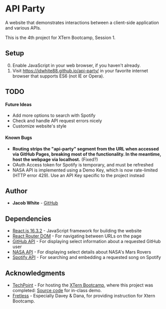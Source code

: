 # API Party

A website that demonstrates interactions between a client-side application and various APIs.

This is the 4th project for XTern Bootcamp, Session 1.

## Setup
0. Enable JavaScript in your web browser, if you haven't already.
1. Visit https://jdwhite88.github.io/api-party/ in your favorite internet browser that supports ES6 (not IE or Opera).

## TODO
#### Future Ideas
* Add more options to search with Spotify
* Check and handle API request errors nicely
* Customize website's style

#### Known Bugs
* __Routing strips the "api-party" segment from the URL when accessed via GitHub Pages, breaking most of the functionality. In the meantime, host the webpage via localhost.__ (Fixed?)
* OAuth Access token for Spotify is temporary, and must be refreshed
* NASA API is implemented using a Demo Key, which is now rate-limited (HTTP error 429). Use an API Key specific to the project instead

## Author
* **Jacob White** - [GitHub](https://github.com/jdwhite88)

## Dependencies
* [React.js 16.3.2](https://reactjs.org/) - JavaScript framework for building the website
* [React Router DOM](https://github.com/ReactTraining/react-router/tree/master/packages/react-router-dom) - For navigating between URLs on the page
* [GitHub API](https://developer.github.com/v3/) - For displaying select information about a requested GitHub user
* [NASA API](https://api.nasa.gov/) - For displaying select details about NASA's Mars Rovers
* [Spotify API](https://beta.developer.spotify.com/documentation/web-api/) - For searching and embedding a requested song on Spotify

## Acknowledgments
* [TechPoint](https://techpoint.org/) - For hosting the [XTern Bootcamp](https://techpoint.org/xtern-bootcamp/), where this project was completed: [Source code](https://github.com/xtbc18s1/api-party/tree/afternoon) for in-class demo.
* [Fretless](http://www.fretless.com/) - Especially Davey & Dana, for providing instruction for Xtern Bootcamp. 